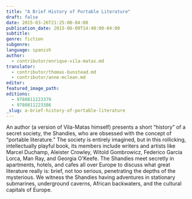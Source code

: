 ```yaml
---
title: "A Brief History of Portable Literature"
draft: false
date: 2015-03-26T21:25:00-04:00
publication_date: 2015-06-09T14:40:00-04:00
subtitle:
genre: fiction
subgenre:
language: spanish
author:
  - contributor/enrique-vila-matas.md
translator:
  - contributor/thomas-bunstead.md
  - contributor/anne-mclean.md
editor:
featured_image_path:
editions:
  - 9780811223379
  - 9780811223386
_slug: a-brief-history-of-portable-literature
---
```


An author (a version of Vila-Matas himself) presents a short “history” of a secret society, the Shandies, who are obsessed with the concept of “portable literature.” The society is entirely imagined, but in this rollicking, intellectually playful book, its members include writers and artists like Marcel Duchamp, Aleister Crowley, Witold Gombrowicz, Federico García Lorca, Man Ray, and Georgia O’Keefe. The Shandies meet secretly in apartments, hotels, and cafes all over Europe to discuss what great literature really is: brief, not too serious, penetrating the depths of the mysterious. We witness the Shandies having adventures in stationary submarines, underground caverns, African backwaters, and the cultural capitals of Europe. 

